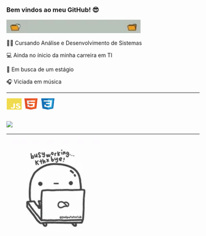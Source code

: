### Bem vindos ao meu GitHub! 😎
<img src = "200w.webp" width = "350px">

👩‍💻 Cursando Análise e Desenvolvimento de Sistemas

💻 Ainda no ínicio da minha carreira em TI

🔎 Em busca de um estágio 

🎧 Viciada em música

___

<div>
<img align="center" height="30" width="40" src="https://raw.githubusercontent.com/devicons/devicon/master/icons/javascript/javascript-plain.svg">
<img align="center" height="30" width="40" src="https://raw.githubusercontent.com/devicons/devicon/master/icons/html5/html5-original.svg">
<img align="center" height="30" width="40" src="https://raw.githubusercontent.com/devicons/devicon/master/icons/css3/css3-original.svg">
</div>

##

<div>
<a href="https://www.linkedin.com/in/natalia-miatelli/" target="_blank"><img src="https://img.shields.io/badge/-LinkedIn-%230077B5?style=for-the-badge&logo=linkedin&logoColor=white" target="_blank"></a> 
</div>

___

<img align="center" src = "busypotato.webp" width = "250px">



